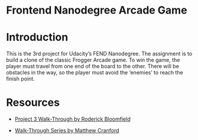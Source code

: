 Frontend Nanodegree Arcade Game
===============================

# Introduction

This is the 3rd project for Udacity’s FEND Nanodegree. The assignment is to build a clone of the classic Frogger Arcade game. To win the game, the player must travel from one end of the  board to the other. There will be obstacles in the way, so the player must avoid the ‘enemies’ to reach the finish point.


# Resources
* [Project 3 Walk-Through by Roderick Bloomfield](https://zoom.us/recording/play/aulotDlzKFegQFIJTaTzKgWvNkVsYtlwO454vL1UPE1Cm6lOUBQCtfVurPOIAGAS?startTime=1529542978000)

* [Walk-Through Series by Matthew Cranford](https://matthewcranford.com/arcade-game-walkthrough-part-1-starter-code-breakdown)

